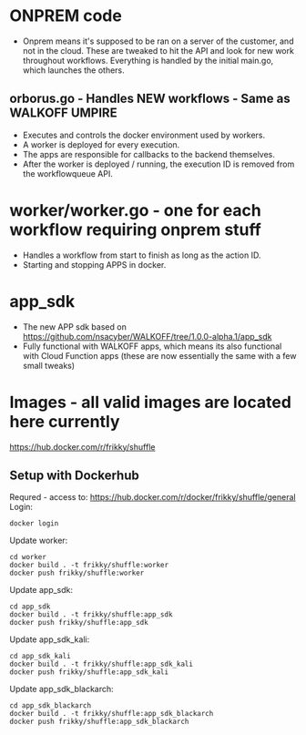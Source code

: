 # ONPREM code
* Onprem means it's supposed to be ran on a server of the customer, and not in the cloud. These are tweaked to hit the API and look for new work throughout workflows. Everything is handled by the initial main.go, which launches the others.

## orborus.go - Handles NEW workflows - Same as WALKOFF UMPIRE
* Executes and controls the docker environment used by workers. 
* A worker is deployed for every execution. 
* The apps are responsible for callbacks to the backend themselves.
* After the worker is deployed / running, the execution ID is removed from the workflowqueue API.

# worker/worker.go - one for each workflow requiring onprem stuff 
* Handles a workflow from start to finish as long as the action ID. 
* Starting and stopping APPS in docker.

# app_sdk
* The new APP sdk based on https://github.com/nsacyber/WALKOFF/tree/1.0.0-alpha.1/app_sdk
* Fully functional with WALKOFF apps, which means its also functional with Cloud Function apps (these are now essentially the same with a few small tweaks)

# Images - all valid images are located here currently
https://hub.docker.com/r/frikky/shuffle

## Setup with Dockerhub
Requred - access to: https://hub.docker.com/r/docker/frikky/shuffle/general
Login:
```
docker login
```

Update worker: 
```
cd worker
docker build . -t frikky/shuffle:worker
docker push frikky/shuffle:worker
```

Update app_sdk:
```
cd app_sdk
docker build . -t frikky/shuffle:app_sdk
docker push frikky/shuffle:app_sdk
```


Update app_sdk_kali:
```
cd app_sdk_kali
docker build . -t frikky/shuffle:app_sdk_kali
docker push frikky/shuffle:app_sdk_kali
```


Update app_sdk_blackarch:
```
cd app_sdk_blackarch
docker build . -t frikky/shuffle:app_sdk_blackarch
docker push frikky/shuffle:app_sdk_blackarch
```